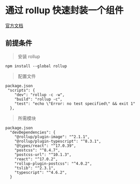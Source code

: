 # 通过 rollup 快速封装一个组件

[官方文档](https://rollupjs.org/guide/en/)

## 前提条件

> 安装 rollup
```
npm install --global rollup
```

> 配置文件

```
package.json
 "scripts": {
    "dev": "rollup -c -w",
    "build": "rollup -c",
    "test": "echo \"Error: no test specified\" && exit 1"
  },
```

> 所需模块
```
package.json
  "devDependencies": {
    "@rollup/plugin-image": "^2.1.1",
    "@rollup/plugin-typescript": "^8.3.1",
    "@types/react": "^17.0.39",
    "postcss": "^8.4.7",
    "postcss-url": "^10.1.3",
    "react": "^17.0.2",
    "rollup-plugin-postcss": "^4.0.2",
    "tslib": "^2.3.1",
    "typescript": "^4.6.2",
  }
```
